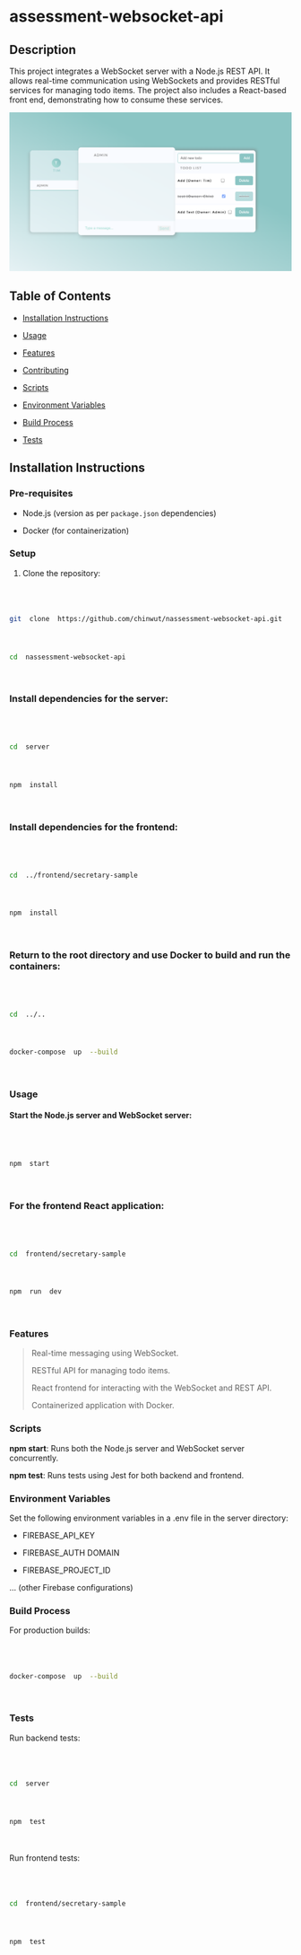 
  

# assessment-websocket-api

  
  
  

## Description

  

This project integrates a WebSocket server with a Node.js REST API. It allows real-time communication using WebSockets and provides RESTful services for managing todo items. The project also includes a React-based front end, demonstrating how to consume these services.

  

![alt text](https://github.com/chinwut/assessment-websocket-api/blob/main/screenshot.png?raw=true)

  

## Table of Contents

  

- [Installation Instructions](#installation-instructions)

  

- [Usage](#usage)

  

- [Features](#features)

  

- [Contributing](#contributing)

  

- [Scripts](#scripts)

  

- [Environment Variables](#environment-variables)

  

- [Build Process](#build-process)

  

- [Tests](#tests)

  

  

## Installation Instructions

  

  

### Pre-requisites

  

- Node.js (version as per `package.json` dependencies)

  

- Docker (for containerization)

  

  

### Setup

  

1. Clone the repository:

  

```sh

  

git  clone  https://github.com/chinwut/nassessment-websocket-api.git

  

cd  nassessment-websocket-api

  

```

  

### Install dependencies for the server:

  

```sh

  

cd  server

  

npm  install

  

```

  

### Install dependencies for the frontend:

  

```sh

  

cd  ../frontend/secretary-sample

  

npm  install

  

```

  

### Return to the root directory and use Docker to build and run the containers:

  

```sh

  

cd  ../..

  

docker-compose  up  --build

  

```

  

### Usage

  

#### Start the Node.js server and WebSocket server:

  

```sh

  

npm  start

  

```

  

### For the frontend React application:

  

```sh

  

cd  frontend/secretary-sample

  

npm  run  dev

  

```

  

### Features

  

> Real-time messaging using WebSocket.
> 
>   
> 
> RESTful API for managing todo items.
> 
>   
> 
> React frontend for interacting with the WebSocket and REST API.
> 
>   
> 
> Containerized application with Docker.


  

  

### Scripts

  

**npm start**: Runs both the Node.js server and WebSocket server concurrently.

  

**npm test**: Runs tests using Jest for both backend and frontend.

  

### Environment Variables

  

Set the following environment variables in a .env file in the server directory:

  

  

 - FIREBASE_API_KEY
   
     
   
  - FIREBASE_AUTH DOMAIN
   
     
   
  - FIREBASE_PROJECT_ID

  

... (other Firebase configurations)

  

### Build Process

  

For production builds:

  

```sh

  

docker-compose  up  --build

  

```

  

### Tests

  

Run backend tests:

  

```sh

  

cd  server

  

npm  test

  

```

  

Run frontend tests:

  

```sh

  

cd  frontend/secretary-sample

  

npm  test

  

```